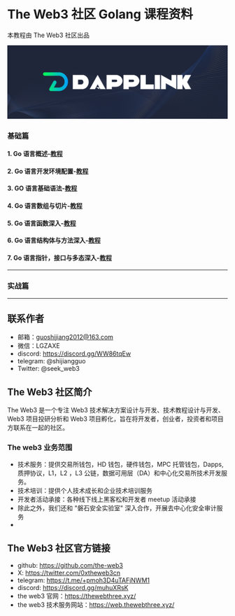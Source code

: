 # The Web3 社区 Golang 课程资料

本教程由 The Web3 社区出品

[![DappLink](https://raw.githubusercontent.com/eniac-x-labs/.github/main/profile/dapplink.jpeg)](https://www.dapplink.xyz/zh)




### 基础篇

#### 1. Go 语言概述-[教程](https://github.com/the-web3/golang-language/blob/main/docs/1.Go%20%E8%AF%AD%E8%A8%80%E6%A6%82%E8%BF%B0.md)
#### 2. Go 语言开发环境配置-[教程](https://github.com/the-web3/golang-language/blob/main/docs/2.Go%20%E5%BC%80%E5%8F%91%E7%8E%AF%E5%A2%83%E9%85%8D%E7%BD%AE.md)
#### 3. GO 语言基础语法-[教程](https://github.com/the-web3/golang-language/blob/main/docs/3.Go%20%E8%AF%AD%E8%A8%80%E5%9F%BA%E7%A1%80%E8%AF%AD%E6%B3%95.md)
#### 4. Go 语言数组与切片-[教程](https://github.com/the-web3/golang-language/blob/main/docs/4.Go%20%E6%95%B0%E7%BB%84%E4%B8%8E%E5%88%87%E7%89%87.md)
#### 5. Go 语言函数深入-[教程](https://github.com/the-web3/golang-language/blob/main/docs/5.Go%2520%E8%AF%AD%E8%A8%80%E5%87%BD%E6%95%B0%E6%B7%B1%E5%85%A5.md)
#### 6. Go 语言结构体与方法深入-[教程](https://github.com/the-web3/golang-language/blob/main/docs/7.Go%20%E8%AF%AD%E8%A8%80%E7%BB%93%E6%9E%84%E4%BD%93%E4%B8%8E%E6%96%B9%E6%B3%95%E6%B7%B1%E5%85%A5.md)
#### 7. Go 语言指针，接口与多态深入-[教程](https://github.com/the-web3/golang-language/blob/main/docs/6.Go%20%E8%AF%AD%E8%A8%80%E6%8C%87%E9%92%88%EF%BC%8C%E6%8E%A5%E5%8F%A3%E4%B8%8E%E5%A4%9A%E6%80%81%E6%B7%B1%E5%85%A5.md)

------------------------------------------------------------------------------------------------------------------------------

### 实战篇


------------------------------------------------------------------------------------------------------------------------------



## 联系作者

- 邮箱：guoshijiang2012@163.com
- 微信：LGZAXE
- discord: https://discord.gg/WW86tqEw
- telegram: @shijiangguo
- Twitter: @seek_web3


## The Web3 社区简介
The Web3 是一个专注 Web3 技术解决方案设计与开发、技术教程设计与开发、Web3 项目投研分析和 Web3 项目孵化，旨在将开发者，创业者，投资者和项目方联系在一起的社区。

### The web3 业务范围

- 技术服务：提供交易所钱包，HD 钱包，硬件钱包，MPC 托管钱包，Dapps,  质押协议，L1，L2 ，L3 公链，数据可用层（DA）和中心化交易所技术开发服务。
- 技术培训：提供个人技术成长和企业技术培训服务
- 开发者活动承接：各种线下线上黑客松和开发者 meetup 活动承接
- 除此之外，我们还和 "磐石安全实验室" 深入合作，开展去中心化安全审计服务
- 
## The Web3 社区官方链接
- github: https://github.com/the-web3
- X: https://twitter.com/0xtheweb3cn
- telegram: https://t.me/+pmoh3D4uTAFjNWM1
- discord:  https://discord.gg/muhuXRsK
- the web3 官网：https://thewebthree.xyz/
- the web3 技术服务网站：https://web.thewebthree.xyz/

